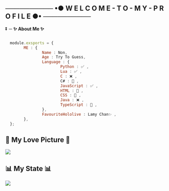 ## ────────── •● W E L C O M E - T O - M Y - P R O F I L E ●• ──────────

⏬ ─ **✨ About Me ✨** 
```js

  module.exsports = {
        ME : {
                Name : Non,
                Age : Try To Guess,
                Language : {
                        Python : ✅ ,
                        Lua : ✅ ,
                        C : ❌ ,
                        C# : 📙 ,
                        JavaScript : ✅ ,
                        HTML : 📙 ,
                        CSS : 📙 ,
                        Java : ❌ ,
                        TypeScript : 📙 ,
                },
                FavouriteHololive : Lamy Chan✨ ,
        },
  };
```

## 💖 My Love Picture 💖

![](https://cdn.discordapp.com/attachments/831877886680104971/905424865190899723/Konachan.com_-_323955_sample.jpg)

## 📊 **My State** 📊

![](https://github-readme-stats.vercel.app/api?username=ImJustNon&&show_icons=true&title_color=f7f8fa&icon_color=ffff47&text_color=4794ff&bg_color=78ddff)

